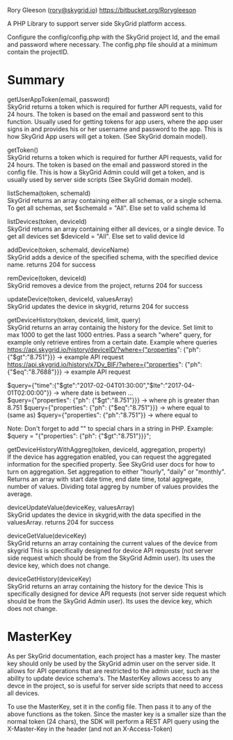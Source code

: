 Rory Gleeson (rory@skygrid.io) https://bitbucket.org/Rorygleeson
 
A PHP Library to support server side SkyGrid platform access.

Configure the config/config.php with the SkyGrid project Id, and the email and password where necessary. 
The config.php file should at a minimum contain the projectID. 


 
Summary
========

getUserAppToken(email, password)									
SkyGrid returns a token which is required for further API requests, valid for 24 hours. The token is based on the email and password sent to this function. Usually used for getting tokens for app users, where the app user signs in and provides his or her username and password to the app. This is how SkyGrid App users will get a token. (See SkyGrid domain model). 


getToken()									
SkyGrid returns a token which is required for further API requests, valid for 24 hours. The token is based on the email and password
stored in the config file. This is how a SkyGrid Admin could will get a token, and is usually used by server side scripts (See SkyGrid domain model). 



listSchema(token, schemaId)					
SkyGrid returns an array containing either all schemas, or a single schema. To get all schemas, set $schemaId = "All". Else set to valid schema Id 

listDevices(token, deviceId)				
SkyGrid returns an array containing either all devices, or a single device. To get all devices set $deviceId = "All". Else set to valid device Id

addDevice(token, schemaId, deviceName) 		
SkyGrid adds a device of the specified schema, with the specified device name. returns 204 for success

remDevice(token, deviceId)					
SkyGrid removes a device from the project, returns 204 for success

updateDevice(token, deviceId, valuesArray)	
SkyGrid updates the device in skygrid, returns 204 for success

getDeviceHistory(token, deviceId, limit, query)			
SkyGrid returns an array containig the history for the device. 
Set limit to max 1000 to get the last 1000 entries. 
Pass a search "where" query, for example only retrieve entires from a certain date. 
Example where queries  
https://api.skygrid.io/history/deviceID/?where={"properties": {"ph": {"$gt":"8.751"}}}    -> example API request
https://api.skygrid.io/history/x7Dv_BIF/?where={"properties": {"ph": {"$eq":"8.7688"}}}   -> example API request



$query={"time":{"$gte":"2017-02-04T01:30:00","$lte":"2017-04-01T02:00:00"}}    -> where date is between ...  
$query={"properties": {"ph": {"$gt":"8.751"}}}                                 -> where ph is greater than 8.751
$query={"properties": {"ph": {"$eq":"8.751"}}} 							       -> where equal to
(same as) 
$query={"properties": {"ph":"8.751"}}      						               -> where equal to

Note: Don't forget to add "\" to special chars in a string in PHP.
Example: $query = "{\"properties\": {\"ph\": {\"\$gt\":\"8.751\"}}}";




getDeviceHistoryWithAggreg(token, deviceId, aggregation, property)	
If the device has aggregation enabled, you can request the aggregated information for the specified property. See SkyGrid user docs for how to turn on
aggregation. 
Set aggregation to either "hourly", "daily" or "monthly".
Returns an array with start date time, end date time, total aggregate, number of values. Dividing total aggreg by number of values provides the average. 



deviceUpdateValue(deviceKey, valuesArray)	
SkyGrid updates the device in skygrid,with the data specified in the valuesArray.  returns 204 for success


deviceGetValue(deviceKey)					
SkyGrid returns an array containing the current values of the device from skygrid
This is specifically designed for device API requests (not server side request which should be from the SkyGrid Admin user). 
Its uses the device key, which does not change. 

deviceGetHistory(deviceKey)					
SkyGrid returns an array containing the history for the device
This is specifically designed for device API requests (not server side request which should be from the SkyGrid Admin user). 
Its uses the device key, which does not change. 




MasterKey
===========

As per SkyGrid documentation, each project has a master key. The master key should only be used by the SkyGrid admin user on the server side. It allows for API operations that are restricted to the admin user, such as the ability to update device schema's. The MasterKey allows access to any devce in the project, so is useful for server side scripts that need to access all devices. 

To use the MasterKey, set it in the config file. Then pass it to any of the above functions as the token. Since the master key is a smaller size than the normal token (24 chars), the SDK will perform a REST API query using the X-Master-Key in the header (and not an X-Access-Token)






